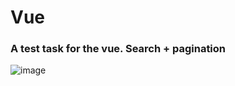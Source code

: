 # Vue

### A test task for the vue. Search + pagination

![image](https://github.com/sobol4156/Rick-Morty/assets/147102432/694752e1-aaf2-4277-b9d9-0915e5f741dc)
